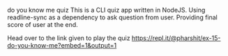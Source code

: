 do you know me quiz
This is a CLI quiz app written in NodeJS. Using readline-sync as a dependency to ask question from user. 
Providing final score of user at the end.

Head over to the link given to play the quiz
https://repl.it/@pharshit/ex-15-do-you-know-me?embed=1&output=1 

